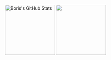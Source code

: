 <div>
  <img height="160" align="left" alt="Boris's GitHub Stats" src="https://github-readme-stats-git-masterrstaa-rickstaa.vercel.app/api?username=boriskostadinov96&show_icons=true&hide_border=false&title_color=9A0000&text_color=444&icon_color=4F0000&border_color=4F0000&bg_color=ffffff00" />
  
  <img height="160" src="https://github-readme-stats-git-masterrstaa-rickstaa.vercel.app/api/top-langs/?username=boriskostadinov96&layout=compact&show_icons=true&hide_border=false&title_color=9A0000&text_color=444&icon_color=4F0000&border_color=4F0000&bg_color=ffffff00" />
</div>
